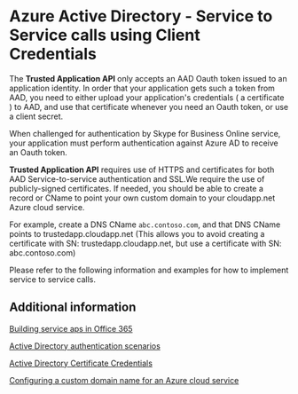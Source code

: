 # Azure Active Directory - Service to Service calls using Client Credentials


The **Trusted Application API** only accepts an AAD Oauth token issued to an application identity.  In order that your application gets such a token from AAD, you need to either upload your application's credentials ( a certificate ) to AAD, and use that certificate whenever you need an Oauth token, or use a client secret.
 
When challenged for authentication by Skype for Business Online service, your application must perform authentication against Azure AD to receive an Oauth token.

**Trusted Application API** requires use of HTTPS and certificates for both AAD Service-to-service authentication and SSL.We require the use of publicly-signed certificates.  If needed, you should be able to create a record or CName to point your own custom domain to your cloudapp.net Azure cloud service.
 
For example, create a DNS CName `abc.contoso.com`, and that DNS CName points to trustedapp.cloudapp.net (This allows you to avoid creating a certificate with SN: trustedapp.cloudapp.net, but use a certificate with SN: abc.contoso.com)
 
Please refer to the following information and examples for how to implement service to service calls.
 
## Additional information

[Building service aps in Office 365](https://msdn.microsoft.com/en-us/office/office365/howto/building-service-apps-in-office-365)

[Active Directory authentication scenarios](https://azure.microsoft.com/en-us/documentation/articles/active-directory-authentication-scenarios)

[Active Directory Certificate Credentials](https://github.com/Azure-Samples/active-directory-dotnet-daemon-certificate-credential)

[Configuring a custom domain name for an Azure cloud service](https://azure.microsoft.com/en-us/documentation/articles/cloud-services-custom-domain-name-portal)